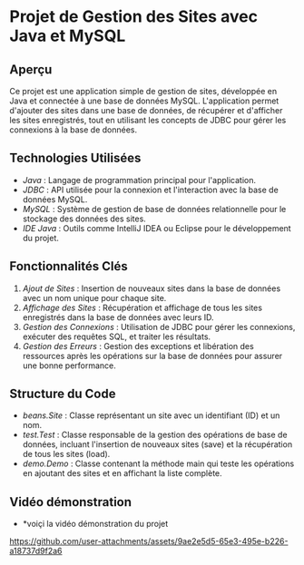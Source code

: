 # Projet de Gestion des Sites avec Java et MySQL

## Aperçu

Ce projet est une application simple de gestion de sites, développée en Java et connectée à une base de données MySQL. L'application permet d'ajouter des sites dans une base de données, de récupérer et d'afficher les sites enregistrés, tout en utilisant les concepts de JDBC pour gérer les connexions à la base de données.

## Technologies Utilisées

- *Java* : Langage de programmation principal pour l'application.
- *JDBC* : API utilisée pour la connexion et l'interaction avec la base de données MySQL.
- *MySQL* : Système de gestion de base de données relationnelle pour le stockage des données des sites.
- *IDE Java* : Outils comme IntelliJ IDEA ou Eclipse pour le développement du projet.

## Fonctionnalités Clés

1. *Ajout de Sites* : Insertion de nouveaux sites dans la base de données avec un nom unique pour chaque site.
2. *Affichage des Sites* : Récupération et affichage de tous les sites enregistrés dans la base de données avec leurs ID.
3. *Gestion des Connexions* : Utilisation de JDBC pour gérer les connexions, exécuter des requêtes SQL, et traiter les résultats.
4. *Gestion des Erreurs* : Gestion des exceptions et libération des ressources après les opérations sur la base de données pour assurer une bonne performance.

## Structure du Code

- *beans.Site* : Classe représentant un site avec un identifiant (ID) et un nom.
- *test.Test* : Classe responsable de la gestion des opérations de base de données, incluant l'insertion de nouveaux sites (save) et la récupération de tous les sites (load).
- *demo.Demo* : Classe contenant la méthode main qui teste les opérations en ajoutant des sites et en affichant la liste complète.
## Vidéo démonstration 
- *voiçi la vidéo démonstration du projet
  

https://github.com/user-attachments/assets/9ae2e5d5-65e3-495e-b226-a18737d9f2a6


